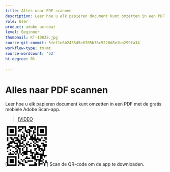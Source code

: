 ```yaml
---
title: Alles naar PDF scannen
description: Leer hoe u elk papieren document kunt omzetten in een PDF met de gratis mobiele Adobe Scan-app
role: User
product: adobe acrobat
level: Beginner
thumbnail: KT-10838.jpg
source-git-commit: 5fef1e6b245545e8705b36c5220d8e1ba299fa34
workflow-type: tm+mt
source-wordcount: '52'
ht-degree: 0%

---
```


# Alles naar PDF scannen

Leer hoe u elk papieren document kunt omzetten in een PDF met de gratis mobiele Adobe Scan-app.

>[!VIDEO](https://video.tv.adobe.com/v/3409254?hidetitle=true)

[![QR-code](../assets/Scanqrcode.jpg)] Scan de QR-code om de app te downloaden.